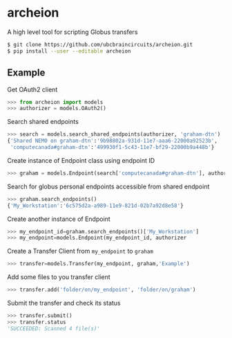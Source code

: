 # archeion

A high level tool for scripting Globus transfers

```bash
$ git clone https://github.com/ubcbraincircuits/archeion.git
$ pip install --user --editable archeion
```

## Example

Get OAuth2 client
```python
>>> from archeion import models
>>> authorizer = models.OAuth2()
```

Search shared endpoints
```python
>>> search = models.search_shared_endpoints(authorizer, 'graham-dtn')
{'Shared NEMO on graham-dtn':'9b98802a-931d-11e7-aaa6-22000a92523b',
 'computecanada#graham-dtn':'499930f1-5c43-11e7-bf29-22000b9a448b'}
```

Create instance of Endpoint class using endpoint ID
```python
>>> graham = models.Endpoint(search['computecanada#graham-dtn'], authorizer)
```

Search for globus personal endpoints accessible from shared endpoint
```python
>>> graham.search_endpoints()
{'My_Workstation':'6c575d2a-a989-11e9-821d-02b7a92d8e58'}
```

Create another instance of Endpoint 
```python
>>> my_endpoint_id=graham.search_endpoints()['My_Workstation']
>>> my_endpoint=models.Endpoint(my_endpoint_id, authorizer
```

Create a Transfer Client from ``my_endpoint`` to ``graham``
```python
>>> transfer=models.Transfer(my_endpoint, graham,'Example')
```

Add some files to you transfer client
```python
>>> transfer.add('folder/on/my_endpoint', 'folder/on/graham')
```

Submit the transfer and check its status
```python
>>> transfer.submit()
>>> transfer.status
'SUCCEEDED: Scanned 4 file(s)'
```
